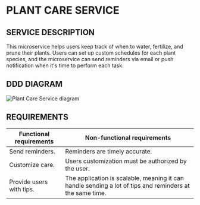 # **PLANT CARE SERVICE**

## **SERVICE DESCRIPTION**
This microservice helps users keep track of when to water, fertilize, and prune their plants. Users can set up custom schedules for each plant species, and the microservice can send reminders via email or push notification when it's time to perform each task.

## **DDD DIAGRAM**
![Plant Care Service diagram](https://user-images.githubusercontent.com/33865439/224751357-12a610a2-cf20-4caa-bd7f-a1b25df91b65.png)

## **REQUIREMENTS**

| Functional requirements  | Non-functional requirements |
| ------------- | ------------- |
| Send reminders.  | Reminders are timely accurate.  |
| Customize care. | Users customization must be authorized by the user.  |
| Provide users with tips.  | The application is scalable, meaning it can handle sending a lot of tips and reminders at the same time. | 
